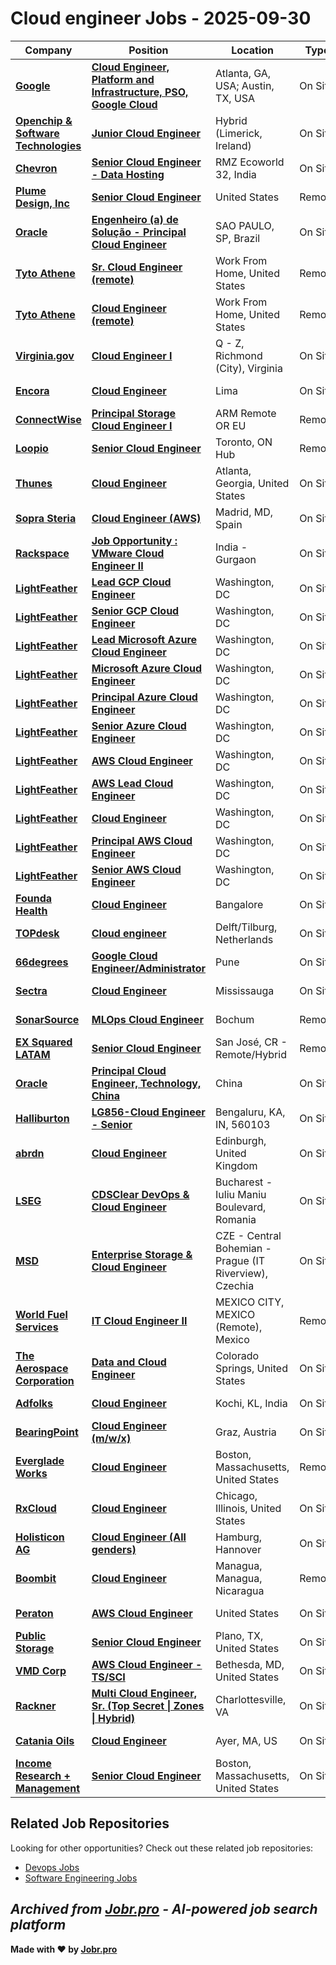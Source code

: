 # Cloud engineer Jobs - 2025-09-30

| Company | Position | Location | Type | Date |
| ------- | -------- | -------- | ---- | ------ |
| **[Google](https://www.google.com/)** | **[Cloud Engineer, Platform and Infrastructure, PSO, Google Cloud](https://jobr.pro/job/29035120/cloud-engineer-platform-and-infrastructure-pso-google-cloud?utm_source=github&utm_medium=repo&utm_campaign=github-cloud-engineering-jobs)** | Atlanta, GA, USA; Austin, TX, USA | On Site | Sep 30 |
| **[Openchip & Software Technologies](https://openchip.com/)** | **[Junior Cloud Engineer](https://jobr.pro/job/28989227/junior-cloud-engineer?utm_source=github&utm_medium=repo&utm_campaign=github-cloud-engineering-jobs)** | Hybrid (Limerick, Ireland) | On Site | Sep 30 |
| **[Chevron](https://www.chevron.com/)** | **[Senior Cloud Engineer - Data Hosting](https://jobr.pro/job/29039344/senior-cloud-engineer-data-hosting?utm_source=github&utm_medium=repo&utm_campaign=github-cloud-engineering-jobs)** | RMZ Ecoworld 32, India | On Site | Sep 30 |
| **[Plume Design, Inc](https://www.plume.com/)** | **[Senior Cloud Engineer](https://jobr.pro/job/28992697/senior-cloud-engineer?utm_source=github&utm_medium=repo&utm_campaign=github-cloud-engineering-jobs)** | United States | Remote | Sep 29 |
| **[Oracle](https://www.oracle.com/)** | **[Engenheiro (a) de Solução - Principal Cloud Engineer](https://jobr.pro/job/29038118/engenheiro-a-de-solucao-principal-cloud-engineer?utm_source=github&utm_medium=repo&utm_campaign=github-cloud-engineering-jobs)** | SAO PAULO, SP, Brazil | On Site | Sep 29 |
| **[Tyto Athene](https://gotyto.com/)** | **[Sr. Cloud Engineer (remote)](https://jobr.pro/job/28975714/sr-cloud-engineer-remote?utm_source=github&utm_medium=repo&utm_campaign=github-cloud-engineering-jobs)** | Work From Home, United States | Remote | Sep 29 |
| **[Tyto Athene](https://gotyto.com/)** | **[Cloud Engineer (remote)](https://jobr.pro/job/28975703/cloud-engineer-remote?utm_source=github&utm_medium=repo&utm_campaign=github-cloud-engineering-jobs)** | Work From Home, United States | Remote | Sep 29 |
| **[Virginia.gov](https://www.virginia.gov/)** | **[Cloud Engineer I](https://jobr.pro/job/29032733/cloud-engineer-i?utm_source=github&utm_medium=repo&utm_campaign=github-cloud-engineering-jobs)** | Q - Z, Richmond (City), Virginia | On Site | Sep 29 |
| **[Encora](https://www.encora.com/)** | **[Cloud Engineer](https://jobr.pro/job/28996855/cloud-engineer?utm_source=github&utm_medium=repo&utm_campaign=github-cloud-engineering-jobs)** | Lima | On Site | Sep 29 |
| **[ConnectWise](https://www.connectwise.com/)** | **[Principal Storage Cloud Engineer I](https://jobr.pro/job/29009475/principal-storage-cloud-engineer-i?utm_source=github&utm_medium=repo&utm_campaign=github-cloud-engineering-jobs)** | ARM Remote OR EU | Remote | Sep 29 |
| **[Loopio](https://loopio.com/)** | **[Senior Cloud Engineer](https://jobr.pro/job/29000015/senior-cloud-engineer?utm_source=github&utm_medium=repo&utm_campaign=github-cloud-engineering-jobs)** | Toronto, ON Hub | Remote | Sep 29 |
| **[Thunes](https://www.thunes.com/)** | **[Cloud Engineer](https://jobr.pro/job/28993243/cloud-engineer?utm_source=github&utm_medium=repo&utm_campaign=github-cloud-engineering-jobs)** | Atlanta, Georgia, United States | On Site | Sep 29 |
| **[Sopra Steria](https://www.soprasteria.com)** | **[Cloud Engineer (AWS)](https://jobr.pro/job/29010012/cloud-engineer-aws?utm_source=github&utm_medium=repo&utm_campaign=github-cloud-engineering-jobs)** | Madrid, MD, Spain | On Site | Sep 29 |
| **[Rackspace](https://www.rackspace.com/)** | **[Job Opportunity : VMware Cloud Engineer II](https://jobr.pro/job/28993505/job-opportunity-vmware-cloud-engineer-ii?utm_source=github&utm_medium=repo&utm_campaign=github-cloud-engineering-jobs)** | India - Gurgaon | On Site | Sep 29 |
| **[LightFeather](https://lightfeather.io/)** | **[Lead GCP Cloud Engineer](https://jobr.pro/job/28992747/lead-gcp-cloud-engineer?utm_source=github&utm_medium=repo&utm_campaign=github-cloud-engineering-jobs)** | Washington, DC | On Site | Sep 29 |
| **[LightFeather](https://lightfeather.io/)** | **[Senior GCP Cloud Engineer](https://jobr.pro/job/28992755/senior-gcp-cloud-engineer?utm_source=github&utm_medium=repo&utm_campaign=github-cloud-engineering-jobs)** | Washington, DC | On Site | Sep 29 |
| **[LightFeather](https://lightfeather.io/)** | **[Lead Microsoft Azure Cloud Engineer](https://jobr.pro/job/28992748/lead-microsoft-azure-cloud-engineer?utm_source=github&utm_medium=repo&utm_campaign=github-cloud-engineering-jobs)** | Washington, DC | On Site | Sep 29 |
| **[LightFeather](https://lightfeather.io/)** | **[Microsoft Azure Cloud Engineer](https://jobr.pro/job/28992749/microsoft-azure-cloud-engineer?utm_source=github&utm_medium=repo&utm_campaign=github-cloud-engineering-jobs)** | Washington, DC | On Site | Sep 29 |
| **[LightFeather](https://lightfeather.io/)** | **[Principal Azure Cloud Engineer](https://jobr.pro/job/28992752/principal-azure-cloud-engineer?utm_source=github&utm_medium=repo&utm_campaign=github-cloud-engineering-jobs)** | Washington, DC | On Site | Sep 29 |
| **[LightFeather](https://lightfeather.io/)** | **[Senior Azure Cloud Engineer](https://jobr.pro/job/28992754/senior-azure-cloud-engineer?utm_source=github&utm_medium=repo&utm_campaign=github-cloud-engineering-jobs)** | Washington, DC | On Site | Sep 29 |
| **[LightFeather](https://lightfeather.io/)** | **[AWS Cloud Engineer](https://jobr.pro/job/28992737/aws-cloud-engineer?utm_source=github&utm_medium=repo&utm_campaign=github-cloud-engineering-jobs)** | Washington, DC | On Site | Sep 29 |
| **[LightFeather](https://lightfeather.io/)** | **[AWS Lead Cloud Engineer](https://jobr.pro/job/28992738/aws-lead-cloud-engineer?utm_source=github&utm_medium=repo&utm_campaign=github-cloud-engineering-jobs)** | Washington, DC | On Site | Sep 29 |
| **[LightFeather](https://lightfeather.io/)** | **[Cloud Engineer](https://jobr.pro/job/28992742/cloud-engineer?utm_source=github&utm_medium=repo&utm_campaign=github-cloud-engineering-jobs)** | Washington, DC | On Site | Sep 29 |
| **[LightFeather](https://lightfeather.io/)** | **[Principal AWS Cloud Engineer](https://jobr.pro/job/28992751/principal-aws-cloud-engineer?utm_source=github&utm_medium=repo&utm_campaign=github-cloud-engineering-jobs)** | Washington, DC | On Site | Sep 29 |
| **[LightFeather](https://lightfeather.io/)** | **[Senior AWS Cloud Engineer](https://jobr.pro/job/28992753/senior-aws-cloud-engineer?utm_source=github&utm_medium=repo&utm_campaign=github-cloud-engineering-jobs)** | Washington, DC | On Site | Sep 29 |
| **[Founda Health](https://www.foundahealth.com/)** | **[Cloud Engineer](https://jobr.pro/job/28992861/cloud-engineer?utm_source=github&utm_medium=repo&utm_campaign=github-cloud-engineering-jobs)** | Bangalore | On Site | Sep 29 |
| **[TOPdesk](https://www.topdesk.com/)** | **[Cloud engineer](https://jobr.pro/job/28946484/cloud-engineer?utm_source=github&utm_medium=repo&utm_campaign=github-cloud-engineering-jobs)** | Delft/Tilburg, Netherlands | On Site | Sep 29 |
| **[66degrees](https://66degrees.com/)** | **[Google Cloud Engineer/Administrator](https://jobr.pro/job/28999630/google-cloud-engineeradministrator?utm_source=github&utm_medium=repo&utm_campaign=github-cloud-engineering-jobs)** | Pune | On Site | Sep 29 |
| **[Sectra](https://sectra.com/)** | **[Cloud Engineer](https://jobr.pro/job/28976807/cloud-engineer?utm_source=github&utm_medium=repo&utm_campaign=github-cloud-engineering-jobs)** | Mississauga | On Site | Sep 29 |
| **[SonarSource](https://sonarsource.com/)** | **[MLOps Cloud Engineer](https://jobr.pro/job/28997815/mlops-cloud-engineer?utm_source=github&utm_medium=repo&utm_campaign=github-cloud-engineering-jobs)** | Bochum | Remote | Sep 29 |
| **[EX Squared LATAM](https://latam.exsquared.com/)** | **[Senior Cloud Engineer](https://jobr.pro/job/28994660/senior-cloud-engineer?utm_source=github&utm_medium=repo&utm_campaign=github-cloud-engineering-jobs)** | San José, CR - Remote/Hybrid | Remote | Sep 29 |
| **[Oracle](https://www.oracle.com/)** | **[Principal Cloud Engineer, Technology, China](https://jobr.pro/job/28939409/principal-cloud-engineer-technology-china?utm_source=github&utm_medium=repo&utm_campaign=github-cloud-engineering-jobs)** | China | On Site | Sep 29 |
| **[Halliburton](https://www.halliburton.com/)** | **[LG856-Cloud Engineer - Senior](https://jobr.pro/job/28905883/lg856-cloud-engineer-senior?utm_source=github&utm_medium=repo&utm_campaign=github-cloud-engineering-jobs)** | Bengaluru, KA, IN, 560103 | On Site | Sep 29 |
| **[abrdn](https://www.abrdn.com/)** | **[Cloud Engineer](https://jobr.pro/job/28980085/cloud-engineer?utm_source=github&utm_medium=repo&utm_campaign=github-cloud-engineering-jobs)** | Edinburgh, United Kingdom | On Site | Sep 29 |
| **[LSEG](https://www.lseg.com/)** | **[CDSClear DevOps & Cloud Engineer](https://jobr.pro/job/28973511/cdsclear-devops-cloud-engineer?utm_source=github&utm_medium=repo&utm_campaign=github-cloud-engineering-jobs)** | Bucharest - Iuliu Maniu Boulevard, Romania | On Site | Sep 29 |
| **[MSD](https://www.msd.com/)** | **[Enterprise Storage & Cloud Engineer](https://jobr.pro/job/28988380/enterprise-storage-cloud-engineer?utm_source=github&utm_medium=repo&utm_campaign=github-cloud-engineering-jobs)** | CZE - Central Bohemian - Prague (IT Riverview), Czechia | On Site | Sep 29 |
| **[World Fuel Services](https://www.wfscorp.com/)** | **[IT Cloud Engineer II](https://jobr.pro/job/28991087/it-cloud-engineer-ii?utm_source=github&utm_medium=repo&utm_campaign=github-cloud-engineering-jobs)** | MEXICO CITY, MEXICO (Remote), Mexico | Remote | Sep 29 |
| **[The Aerospace Corporation](https://www.aerospace.org/)** | **[Data and Cloud Engineer](https://jobr.pro/job/28991104/data-and-cloud-engineer?utm_source=github&utm_medium=repo&utm_campaign=github-cloud-engineering-jobs)** | Colorado Springs, United States | On Site | Sep 29 |
| **[Adfolks](https://adfolks.com/)** | **[Cloud Engineer](https://jobr.pro/job/28949020/cloud-engineer?utm_source=github&utm_medium=repo&utm_campaign=github-cloud-engineering-jobs)** | Kochi, KL, India | On Site | Sep 28 |
| **[BearingPoint](https://www.bearingpoint.com/)** | **[Cloud Engineer (m/w/x)](https://jobr.pro/job/28943666/cloud-engineer-mwx?utm_source=github&utm_medium=repo&utm_campaign=github-cloud-engineering-jobs)** | Graz, Austria | On Site | Sep 28 |
| **[Everglade Works](https://evergladeworks.com/)** | **[Cloud Engineer](https://jobr.pro/job/28918033/cloud-engineer?utm_source=github&utm_medium=repo&utm_campaign=github-cloud-engineering-jobs)** | Boston, Massachusetts, United States | Remote | Sep 28 |
| **[RxCloud](https://www.therxcloud.com/)** | **[Cloud Engineer](https://jobr.pro/job/28915479/cloud-engineer?utm_source=github&utm_medium=repo&utm_campaign=github-cloud-engineering-jobs)** | Chicago, Illinois, United States | On Site | Sep 28 |
| **[Holisticon AG](https://www.holisticon.de/)** | **[Cloud Engineer (All genders)](https://jobr.pro/job/28912705/cloud-engineer-all-genders?utm_source=github&utm_medium=repo&utm_campaign=github-cloud-engineering-jobs)** | Hamburg, Hannover | On Site | Sep 28 |
| **[Boombit](https://boombit.agency/)** | **[Cloud Engineer](https://jobr.pro/job/28910996/cloud-engineer?utm_source=github&utm_medium=repo&utm_campaign=github-cloud-engineering-jobs)** | Managua, Managua, Nicaragua | Remote | Sep 28 |
| **[Peraton](https://www.peraton.com/)** | **[AWS Cloud Engineer](https://jobr.pro/job/28908131/aws-cloud-engineer?utm_source=github&utm_medium=repo&utm_campaign=github-cloud-engineering-jobs)** | United States | On Site | Sep 27 |
| **[Public Storage](https://www.publicstorage.com/)** | **[Senior Cloud Engineer](https://jobr.pro/job/28832416/senior-cloud-engineer?utm_source=github&utm_medium=repo&utm_campaign=github-cloud-engineering-jobs)** | Plano, TX, United States | On Site | Sep 26 |
| **[VMD Corp](https://vmdcorp.com/)** | **[AWS Cloud Engineer - TS/SCI](https://jobr.pro/job/28832341/aws-cloud-engineer-tssci?utm_source=github&utm_medium=repo&utm_campaign=github-cloud-engineering-jobs)** | Bethesda, MD, United States | On Site | Sep 26 |
| **[Rackner](https://www.rackner.com/)** | **[Multi Cloud Engineer, Sr. (Top Secret \| Zones \| Hybrid)](https://jobr.pro/job/28851768/multi-cloud-engineer-sr-top-secret-zones-hybrid?utm_source=github&utm_medium=repo&utm_campaign=github-cloud-engineering-jobs)** | Charlottesville, VA | On Site | Sep 26 |
| **[Catania Oils](https://cataniaoils.com/)** | **[Cloud Engineer](https://jobr.pro/job/28864085/cloud-engineer?utm_source=github&utm_medium=repo&utm_campaign=github-cloud-engineering-jobs)** | Ayer, MA, US | On Site | Sep 26 |
| **[Income Research + Management](https://www.incomeresearch.com/)** | **[Senior Cloud Engineer](https://jobr.pro/job/28839206/senior-cloud-engineer?utm_source=github&utm_medium=repo&utm_campaign=github-cloud-engineering-jobs)** | Boston, Massachusetts, United States | On Site | Sep 26 |

## Related Job Repositories

Looking for other opportunities? Check out these related job repositories:

- [Devops Jobs](https://github.com/jobs-jobr-pro/DevOps-Jobs)
- [Software Engineering Jobs](https://github.com/jobs-jobr-pro/Software-Engineering-Jobs)



*Archived from [Jobr.pro](https://jobr.pro?utm_source=github&utm_medium=repo&utm_campaign=github-cloud-engineering-jobs) - AI-powered job search platform*
---

**Made with ❤️ by [Jobr.pro](https://jobr.pro?utm_source=github&utm_medium=repo&utm_campaign=github-cloud-engineering-jobs)**
